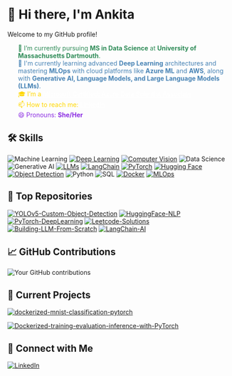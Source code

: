
# 👋 Hi there, I'm Ankita

Welcome to my GitHub profile!


<html>
<ul style="list-style-type: none;">
    <li style="color: #2E8B57;">🔭 I’m currently pursuing <strong>MS in Data Science</strong> at <strong>University of Massachusetts Dartmouth</strong>.</li>
    <li style="color: #4682B4;">🌱 I'm currently learning advanced <strong>Deep Learning</strong> architectures and mastering <strong>MLOps</strong> with cloud platforms like <strong>Azure ML</strong> and <strong>AWS</strong>, along with <strong>Generative AI, Language Models, and Large Language Models (LLMs)</strong>.</li>
    <li style="color: #FFD700;">🎓 I’m a <a href="https://learn.microsoft.com/api/credentials/share/en-us/ANKITAMUNGALPARA-0103/92D5DC7947B76E29?sharingId=5D1BD78496D5FA0B" style="color: #FFFFFF;">Microsoft Certified: Azure Data Scientist Associate</a></li>
    <li style="color: #FFD700;">📫 How to reach me: <a href="https://www.linkedin.com/in/ankita-mungalpara/" style="color: #FFFFFF;">LinkedIn</a></li>
    <li style="color: #8A2BE2;">😄 Pronouns: <strong>She/Her</strong></li>
</ul>
</html>


<!--I'm a [your role/profession] passionate about [your interests/specialties]. 

## 🚀 About Me
- 🔭 I'm currently working on [current project or focus]
- 🌱 I'm currently learning [technologies or skills you're learning]
- 👯 I'm looking to collaborate on [types of projects you're interested in]
- 💬 Ask me about [topics you're knowledgeable about]
- 📫 How to reach me: [your preferred contact method]
- 😄 Pronouns: [your pronouns]
- ⚡ Fun fact: [an interesting fact about you]

-->


## 🛠 Skills
![Machine Learning](https://img.shields.io/badge/-Machine%20Learning-01D277?style=flat&logo=machine-learning&logoColor=white)
[![Deep Learning](https://img.shields.io/badge/-Deep%20Learning-FF6F00?style=flat&logo=tensorflow&logoColor=white)](https://github.com/AnkitaMungalpara/PyTorch-DeepLearning)
[![Computer Vision](https://img.shields.io/badge/-Computer%20Vision-5C3EE8?style=flat&logo=opencv&logoColor=white)](https://github.com/AnkitaMungalpara/YOLOv5-Custom-Object-Detection)
![Data Science](https://img.shields.io/badge/-Data%20Science-3498DB?style=flat&logo=anaconda&logoColor=white)
![Generative AI](https://img.shields.io/badge/-Generative%20AI-FF5733?style=flat&logo=openai&logoColor=white)
[![LLMs](https://img.shields.io/badge/-LLMs-000000?style=flat&logo=openai&logoColor=white)](https://github.com/AnkitaMungalpara/Building-LLM-From-Scratch)
[![LangChain](https://img.shields.io/badge/-LangChain-121011?style=flat&logo=chain&logoColor=white)](https://github.com/AnkitaMungalpara/LangChain-AI)
[![PyTorch](https://img.shields.io/badge/-PyTorch-EE4C2C?style=flat&logo=pytorch&logoColor=white)](https://github.com/AnkitaMungalpara/PyTorch-DeepLearning)
[![Hugging Face](https://img.shields.io/badge/-Hugging%20Face-FFD21E?style=flat&logo=huggingface&logoColor=black)](https://github.com/AnkitaMungalpara/HuggingFace-NLP)
[![Object Detection](https://img.shields.io/badge/-Object%20Detection-34495E?style=flat&logo=opencv&logoColor=white)](https://github.com/AnkitaMungalpara/YOLOv5-Custom-Object-Detection)
![Python](https://img.shields.io/badge/-Python-3776AB?style=flat&logo=python&logoColor=white)
![SQL](https://img.shields.io/badge/-SQL-4479A1?style=flat&logo=mysql&logoColor=white)
[![Docker](https://img.shields.io/badge/-Docker-2496ED?style=flat&logo=docker&logoColor=white)](https://github.com/AnkitaMungalpara/dockerized-mnist-classification-pytorch)
[![MLOps](https://img.shields.io/badge/-MLOps-FF6F61?style=flat&logo=kubernetes&logoColor=white)](https://github.com/AnkitaMungalpara/Dockerized-training-evaluation-inference-with-PyTorch)

<!-- Add or remove skills as needed -->

## 🌟 Top Repositories
[![YOLOv5-Custom-Object-Detection](https://github-readme-stats.vercel.app/api/pin/?username=AnkitaMungalpara&repo=yolov5-custom-object-detection)](https://github.com/AnkitaMungalpara/YOLOv5-Custom-Object-Detection)
[![HuggingFace-NLP](https://github-readme-stats.vercel.app/api/pin/?username=AnkitaMungalpara&repo=huggingface-nlp)](https://github.com/AnkitaMungalpara/HuggingFace-NLP)
[![PyTorch-DeepLearning](https://github-readme-stats.vercel.app/api/pin/?username=AnkitaMungalpara&repo=pytorch-deeplearning)](https://github.com/AnkitaMungalpara/PyTorch-DeepLearning)
[![Leetcode-Solutions](https://github-readme-stats.vercel.app/api/pin/?username=AnkitaMungalpara&repo=leetcode-solutions)](https://github.com/AnkitaMungalpara/Leetcode-Solutions)
[![Building-LLM-From-Scratch](https://github-readme-stats.vercel.app/api/pin/?username=AnkitaMungalpara&repo=building-llm-from-scratch)](https://github.com/AnkitaMungalpara/Building-LLM-From-Scratch)
[![LangChain-AI](https://github-readme-stats.vercel.app/api/pin/?username=AnkitaMungalpara&repo=langchain-ai)](https://github.com/AnkitaMungalpara/LangChain-AI)

## 📈 GitHub Contributions
![Your GitHub contributions](https://github-readme-streak-stats.herokuapp.com/?user=AnkitaMungalpara&theme=tokyonight)

## 🔭 Current Projects
[![dockerized-mnist-classification-pytorch](https://github-readme-stats.vercel.app/api/pin/?username=AnkitaMungalpara&repo=dockerized-mnist-classification-pytorch)](https://github.com/AnkitaMungalpara/dockerized-mnist-classification-pytorch)

[![Dockerized-training-evaluation-inference-with-PyTorch](https://github-readme-stats.vercel.app/api/pin/?username=AnkitaMungalpara&repo=dockerized-training-evaluation-inference-with-pytorch)](https://github.com/AnkitaMungalpara/Dockerized-training-evaluation-inference-with-PyTorch)

## 🤝 Connect with Me
[![LinkedIn](https://img.shields.io/badge/-LinkedIn-blue?style=flat-square&logo=LinkedIn&logoColor=white)](https://www.linkedin.com/in/ankita-mungalpara/)

<!--
## 🏆 GitHub Trophies
![](https://github-profile-trophy.vercel.app/?username=AnkitaMungalpara&theme=radical&no-frame=false&no-bg=true&margin-w=4)

## 📊 GitHub Stats
![Your GitHub stats](https://github-readme-stats.vercel.app/api?username=AnkitaMungalpara&show_icons=true&theme=radical)

[![Twitter](https://img.shields.io/badge/-Twitter-blue?style=flat-square&logo=Twitter&logoColor=white)](https://twitter.com/yourusername)
[![Personal Website](https://img.shields.io/badge/-Website-green?style=flat-square&logo=Safari&logoColor=white)](https://yourwebsite.com)

---

⭐️ From [AnkitaMungalpara](https://github.com/AnkitaMungalpara)

 ## 🚀 About Me
I'm a [Your Profession/Role] passionate about [Your Interests]. I love to [What You Love Doing] and am always looking to learn and grow in the tech world.

## Hi there 👋

**AnkitaMungalpara/AnkitaMungalpara** is a ✨ _special_ ✨ repository because its `README.md` (this file) appears on your GitHub profile.

Here are some ideas to get you started:

- 🔭 I’m currently working on ...
- 🌱 I’m currently learning ...
- 👯 I’m looking to collaborate on ...
- 🤔 I’m looking for help with ...
- 💬 Ask me about ...
- 📫 How to reach me: ...
- 😄 Pronouns: ...
- ⚡ Fun fact: ...

- 🔭 I’m currently pursuing **MS in Data Science** at **University of Massachusetts Dartmouth**.
  
- 🌱 I’m currently learning advanced **Deep Learning** architectures and mastering **MLOps** with cloud platforms like **Azure ML** and **AWS SageMaker**.

- 📫 How to reach me: [![LinkedIn](https://img.shields.io/badge/-LinkedIn-blue?style=flat-square&logo=LinkedIn&logoColor=white)](https://www.linkedin.com/in/ankita-mungalpara/)

- 😄 Pronouns: She/Her

- 👯 I’m looking to collaborate on **research** projects, particularly in **Generative AI**, **NLP**, and **Computer Vision**, leveraging cloud-based infrastructures.

- 🤔 I’m looking for help with integrating **LLMOps** frameworks for more scalable and efficient **machine learning** solutions.

- 💬 Ask me about **large language models**, **end-to-end data science pipelines**, or my work on **synthetic aperture radar** for forest height estimation.

- ⚡ Fun fact: I’ve worked on projects ranging from predicting forest heights with **ISRO** to analyzing NYC traffic patterns with **Azure Databricks**—and I still manage to find time to experiment with **deep learning models** in my spare time!

-->
